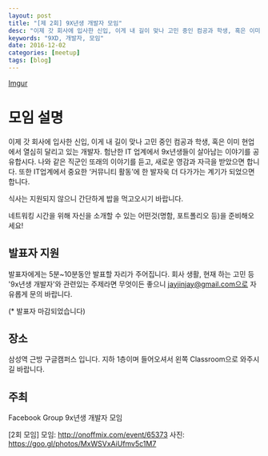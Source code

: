 ```yaml
---
layout: post
title: "[제 2회] 9X년생 개발자 모임"
desc: "이제 갓 회사에 입사한 신입, 이게 내 길이 맞나 고민 중인 컴공과 학생, 혹은 이미 현업에서 열심히 달리고 있는 개발자. 험난한 IT 업계에서 9x년생들이 살아남는 이야기를 공유합시다. 나와 같은 직군인 또래의 이야기를 듣고, 새로운 영감과 자극을 받았으면 합니다. 또한 IT업계에서 중요한 ‘커뮤니티 활동’에 한 발자욱 더 다가가는 계기가 되었으면 합니다."
keywords: "9XD, 개발자, 모임"
date: 2016-12-02
categories: [meetup]
tags: [blog]
---
```



[Imgur](http://i.imgur.com/2LKhDjf.png)


# 모임 설명

이제 갓 회사에 입사한 신입, 이게 내 길이 맞나 고민 중인 컴공과 학생, 혹은 이미 현업에서 열심히 달리고 있는 개발자. 험난한 IT 업계에서 9x년생들이 살아남는 이야기를 공유합시다. 나와 같은 직군인 또래의 이야기를 듣고, 새로운 영감과 자극을 받았으면 합니다. 또한 IT업계에서 중요한 ‘커뮤니티 활동’에 한 발자욱 더 다가가는 계기가 되었으면 합니다.

식사는 지원되지 않으니 간단하게 밥을 먹고오시기 바랍니다.

네트워킹 시간을 위해 자신을 소개할 수 있는 어떤것(명함, 포트폴리오 등)을 준비해오세요!

 

## 발표자 지원

발표자에게는 5분~10분동안 발표할 자리가 주어집니다. 회사 생활, 현재 하는 고민 등 '9x년생 개발자'와 관련있는 주제라면 무엇이든 좋으니 jayjinjay@gmail.com으로 자유롭게 문의 바랍니다.


(* 발표자 마감되었습니다)

 

## 장소

삼성역 근방 구글캠퍼스 입니다. 지하 1층이며 들어오셔서 왼쪽 Classroom으로 와주시길 바랍니다.

 

## 주최

Facebook Group 9x년생 개발자 모임


[2회 모임] 
모임: http://onoffmix.com/event/65373
사진: https://goo.gl/photos/MxWSVxAiUfmv5c1M7 
